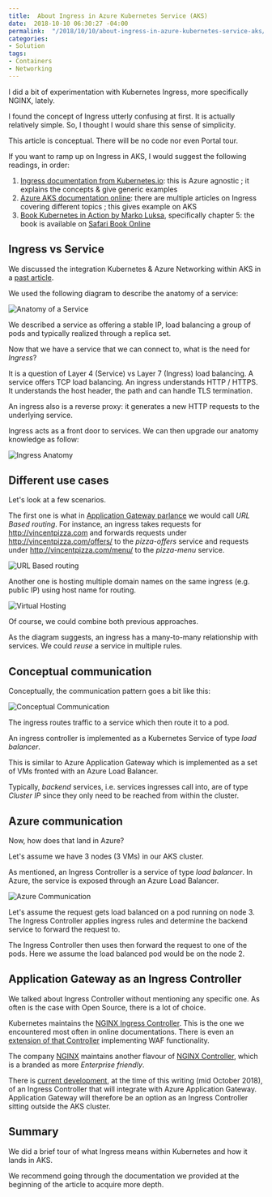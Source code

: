 ```yaml
---
title:  About Ingress in Azure Kubernetes Service (AKS)
date:  2018-10-10 06:30:27 -04:00
permalink:  "/2018/10/10/about-ingress-in-azure-kubernetes-service-aks/"
categories:
- Solution
tags:
- Containers
- Networking
---
```

I did a bit of experimentation with Kubernetes Ingress, more specifically NGINX, lately.

I found the concept of Ingress utterly confusing at first.  It is actually relatively simple.  So, I thought I would share this sense of simplicity.

This article is conceptual.  There will be no code nor even Portal tour.

If you want to ramp up on Ingress in AKS, I would suggest the following readings, in order:

<ol>
<li><a href="https://kubernetes.io/docs/concepts/services-networking/ingress/">Ingress documentation from Kubernetes.io</a>:  this is Azure agnostic ; it explains the concepts &amp; give generic examples</li>
<li><a href="https://docs.microsoft.com/en-ca/azure/aks/ingress-basic">Azure AKS documentation online</a>:  there are multiple articles on Ingress covering different topics ; this gives example on AKS</li>
<li><a href="https://www.goodreads.com/book/show/34013922-kubernetes-in-action">Book Kubernetes in Action by Marko Luksa</a>, specifically chapter 5:  the book is available on <a href="https://www.safaribooksonline.com/library/view/kubernetes-in-action/9781617293726/">Safari Book Online</a></li>
</ol>

<h2>Ingress vs Service</h2>

We discussed the integration Kubernetes &amp; Azure Networking within AKS in a <a href="https://vincentlauzon.com/2018/08/21/kubernetes-services-in-azure-aks-network-integration/">past article</a>.

We used the following diagram to describe the anatomy of a service:

<img src="https://vincentlauzon.files.wordpress.com/2018/08/containers4.png" alt="Anatomy of a Service" />

We described a service as offering a stable IP, load balancing a group of pods  and typically realized through a replica set.

Now that we have a service that we can connect to, what is the need for <em>Ingress</em>?

It is a question of Layer 4 (Service) vs Layer 7 (Ingress) load balancing.  A service offers TCP load balancing.  An ingress understands HTTP / HTTPS.  It understands the host header, the path and can handle TLS termination.

An ingress also is a reverse proxy:  it generates a new HTTP requests to the underlying service.

Ingress acts as a front door to services.  We can then upgrade our anatomy knowledge as follow:

<img src="https://vincentlauzon.files.wordpress.com/2018/10/ingressanatomy.png" alt="Ingress Anatomy" />

<h2>Different use cases</h2>

Let's look at a few scenarios.

The first one is what in <a href="https://vincentlauzon.com/2017/05/08/url-routing-with-azure-application-gateway/">Application Gateway parlance</a> we would call <em>URL Based routing</em>.  For instance, an ingress takes requests for http://vincentpizza.com and forwards requests under http://vincentpizza.com/offers/ to the <em>pizza-offers</em> service and requests under http://vincentpizza.com/menu/ to the <em>pizza-menu</em> service.

<img src="https://vincentlauzon.files.wordpress.com/2018/10/url-based-routing.png" alt="URL Based routing" />

Another one is hosting multiple domain names on the same ingress (e.g. public IP) using host name for routing.

<img src="https://vincentlauzon.files.wordpress.com/2018/10/virtualhosting.png" alt="Virtual Hosting" />

Of course, we could combine both previous approaches.

As the diagram suggests, an ingress has a many-to-many relationship with services.  We could <em>reuse</em> a service in multiple rules.

<h2>Conceptual communication</h2>

Conceptually, the communication pattern goes a bit like this:

<img src="https://vincentlauzon.files.wordpress.com/2018/10/conceptual1.png" alt="Conceptual Communication" />

The ingress routes traffic to a service which then route it to a pod.

An ingress controller is implemented as a Kubernetes Service of type <em>load balancer</em>.

This is similar to Azure Application Gateway which is implemented as a set of VMs fronted with an Azure Load Balancer.

Typically, <em>backend</em> services, i.e. services ingresses call into, are of type <em>Cluster IP</em> since they only need to be reached from within the cluster.

<h2>Azure communication</h2>

Now, how does that land in Azure?

Let's assume we have 3 nodes (3 VMs) in our AKS cluster.

As mentioned, an Ingress Controller is a service of type <em>load balancer</em>.  In Azure, the service is exposed through an Azure Load Balancer.

<img src="https://vincentlauzon.files.wordpress.com/2018/10/azure.png" alt="Azure Communication" />

Let's assume the request gets load balanced on a pod running on node 3.  The Ingress Controller applies ingress rules and determine the backend service to forward the request to.

The Ingress Controller then uses then forward the request to one of the pods.  Here we assume the load balanced pod would be on the node 2.

<h2>Application Gateway as an Ingress Controller</h2>

We talked about Ingress Controller without mentioning any specific one.  As often is the case with Open Source, there is a lot of choice.

Kubernetes maintains the <a href="https://kubernetes.github.io/ingress-nginx/user-guide/nginx-configuration/">NGINX Ingress Controller</a>.  This is the one we encountered most often in online documentations.  There is even an <a href="https://github.com/kubernetes/ingress-nginx/blob/master/docs/user-guide/third-party-addons/modsecurity.md">extension of that Controller</a> implementing WAF functionality.

The company <a href="https://www.nginx.com/">NGINX</a> maintains another flavour of <a href="https://www.nginx.com/products/nginx-controller/">NGINX Controller</a>, which is a branded as more <em>Enterprise friendly</em>.

There is <a href="https://azure.github.io/application-gateway-kubernetes-ingress/">current development</a>, at the time of this writing (mid October 2018), of an Ingress Controller that will integrate with Azure Application Gateway.  Application Gateway will therefore be an option as an Ingress Controller sitting outside the AKS cluster.

<h2>Summary</h2>

We did a brief tour of what Ingress means within Kubernetes and how it lands in AKS.

We recommend going through the documentation we provided at the beginning of the article to acquire more depth.